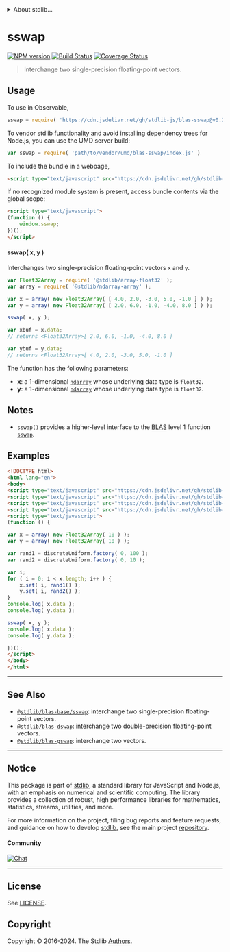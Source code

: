 <!--

@license Apache-2.0

Copyright (c) 2020 The Stdlib Authors.

Licensed under the Apache License, Version 2.0 (the "License");
you may not use this file except in compliance with the License.
You may obtain a copy of the License at

   http://www.apache.org/licenses/LICENSE-2.0

Unless required by applicable law or agreed to in writing, software
distributed under the License is distributed on an "AS IS" BASIS,
WITHOUT WARRANTIES OR CONDITIONS OF ANY KIND, either express or implied.
See the License for the specific language governing permissions and
limitations under the License.

-->


<details>
  <summary>
    About stdlib...
  </summary>
  <p>We believe in a future in which the web is a preferred environment for numerical computation. To help realize this future, we've built stdlib. stdlib is a standard library, with an emphasis on numerical and scientific computation, written in JavaScript (and C) for execution in browsers and in Node.js.</p>
  <p>The library is fully decomposable, being architected in such a way that you can swap out and mix and match APIs and functionality to cater to your exact preferences and use cases.</p>
  <p>When you use stdlib, you can be absolutely certain that you are using the most thorough, rigorous, well-written, studied, documented, tested, measured, and high-quality code out there.</p>
  <p>To join us in bringing numerical computing to the web, get started by checking us out on <a href="https://github.com/stdlib-js/stdlib">GitHub</a>, and please consider <a href="https://opencollective.com/stdlib">financially supporting stdlib</a>. We greatly appreciate your continued support!</p>
</details>

# sswap

[![NPM version][npm-image]][npm-url] [![Build Status][test-image]][test-url] [![Coverage Status][coverage-image]][coverage-url] <!-- [![dependencies][dependencies-image]][dependencies-url] -->

> Interchange two single-precision floating-point vectors.

<section class="intro">

</section>

<!-- /.intro -->



<section class="usage">

## Usage

To use in Observable,

```javascript
sswap = require( 'https://cdn.jsdelivr.net/gh/stdlib-js/blas-sswap@v0.2.0-umd/browser.js' )
```

To vendor stdlib functionality and avoid installing dependency trees for Node.js, you can use the UMD server build:

```javascript
var sswap = require( 'path/to/vendor/umd/blas-sswap/index.js' )
```

To include the bundle in a webpage,

```html
<script type="text/javascript" src="https://cdn.jsdelivr.net/gh/stdlib-js/blas-sswap@v0.2.0-umd/browser.js"></script>
```

If no recognized module system is present, access bundle contents via the global scope:

```html
<script type="text/javascript">
(function () {
    window.sswap;
})();
</script>
```

#### sswap( x, y )

Interchanges two single-precision floating-point vectors `x` and `y`.

```javascript
var Float32Array = require( '@stdlib/array-float32' );
var array = require( '@stdlib/ndarray-array' );

var x = array( new Float32Array( [ 4.0, 2.0, -3.0, 5.0, -1.0 ] ) );
var y = array( new Float32Array( [ 2.0, 6.0, -1.0, -4.0, 8.0 ] ) );

sswap( x, y );

var xbuf = x.data;
// returns <Float32Array>[ 2.0, 6.0, -1.0, -4.0, 8.0 ]

var ybuf = y.data;
// returns <Float32Array>[ 4.0, 2.0, -3.0, 5.0, -1.0 ]
```

The function has the following parameters:

-   **x**: a 1-dimensional [`ndarray`][@stdlib/ndarray/array] whose underlying data type is `float32`.
-   **y**: a 1-dimensional [`ndarray`][@stdlib/ndarray/array] whose underlying data type is `float32`.

</section>

<!-- /.usage -->

<section class="notes">

## Notes

-   `sswap()` provides a higher-level interface to the [BLAS][blas] level 1 function [`sswap`][@stdlib/blas/base/sswap].

</section>

<!-- /.notes -->

<section class="examples">

## Examples

<!-- eslint no-undef: "error" -->

```html
<!DOCTYPE html>
<html lang="en">
<body>
<script type="text/javascript" src="https://cdn.jsdelivr.net/gh/stdlib-js/random-base-discrete-uniform@umd/browser.js"></script>
<script type="text/javascript" src="https://cdn.jsdelivr.net/gh/stdlib-js/array-float32@umd/browser.js"></script>
<script type="text/javascript" src="https://cdn.jsdelivr.net/gh/stdlib-js/ndarray-array@umd/browser.js"></script>
<script type="text/javascript" src="https://cdn.jsdelivr.net/gh/stdlib-js/blas-sswap@v0.2.0-umd/browser.js"></script>
<script type="text/javascript">
(function () {

var x = array( new Float32Array( 10 ) );
var y = array( new Float32Array( 10 ) );

var rand1 = discreteUniform.factory( 0, 100 );
var rand2 = discreteUniform.factory( 0, 10 );

var i;
for ( i = 0; i < x.length; i++ ) {
    x.set( i, rand1() );
    y.set( i, rand2() );
}
console.log( x.data );
console.log( y.data );

sswap( x, y );
console.log( x.data );
console.log( y.data );

})();
</script>
</body>
</html>
```

</section>

<!-- /.examples -->

<!-- Section for related `stdlib` packages. Do not manually edit this section, as it is automatically populated. -->

<section class="related">

* * *

## See Also

-   <span class="package-name">[`@stdlib/blas-base/sswap`][@stdlib/blas/base/sswap]</span><span class="delimiter">: </span><span class="description">interchange two single-precision floating-point vectors.</span>
-   <span class="package-name">[`@stdlib/blas-dswap`][@stdlib/blas/dswap]</span><span class="delimiter">: </span><span class="description">interchange two double-precision floating-point vectors.</span>
-   <span class="package-name">[`@stdlib/blas-gswap`][@stdlib/blas/gswap]</span><span class="delimiter">: </span><span class="description">interchange two vectors.</span>

</section>

<!-- /.related -->

<!-- Section for all links. Make sure to keep an empty line after the `section` element and another before the `/section` close. -->


<section class="main-repo" >

* * *

## Notice

This package is part of [stdlib][stdlib], a standard library for JavaScript and Node.js, with an emphasis on numerical and scientific computing. The library provides a collection of robust, high performance libraries for mathematics, statistics, streams, utilities, and more.

For more information on the project, filing bug reports and feature requests, and guidance on how to develop [stdlib][stdlib], see the main project [repository][stdlib].

#### Community

[![Chat][chat-image]][chat-url]

---

## License

See [LICENSE][stdlib-license].


## Copyright

Copyright &copy; 2016-2024. The Stdlib [Authors][stdlib-authors].

</section>

<!-- /.stdlib -->

<!-- Section for all links. Make sure to keep an empty line after the `section` element and another before the `/section` close. -->

<section class="links">

[npm-image]: http://img.shields.io/npm/v/@stdlib/blas-sswap.svg
[npm-url]: https://npmjs.org/package/@stdlib/blas-sswap

[test-image]: https://github.com/stdlib-js/blas-sswap/actions/workflows/test.yml/badge.svg?branch=v0.2.0
[test-url]: https://github.com/stdlib-js/blas-sswap/actions/workflows/test.yml?query=branch:v0.2.0

[coverage-image]: https://img.shields.io/codecov/c/github/stdlib-js/blas-sswap/main.svg
[coverage-url]: https://codecov.io/github/stdlib-js/blas-sswap?branch=main

<!--

[dependencies-image]: https://img.shields.io/david/stdlib-js/blas-sswap.svg
[dependencies-url]: https://david-dm.org/stdlib-js/blas-sswap/main

-->

[chat-image]: https://img.shields.io/gitter/room/stdlib-js/stdlib.svg
[chat-url]: https://app.gitter.im/#/room/#stdlib-js_stdlib:gitter.im

[stdlib]: https://github.com/stdlib-js/stdlib

[stdlib-authors]: https://github.com/stdlib-js/stdlib/graphs/contributors

[umd]: https://github.com/umdjs/umd
[es-module]: https://developer.mozilla.org/en-US/docs/Web/JavaScript/Guide/Modules

[deno-url]: https://github.com/stdlib-js/blas-sswap/tree/deno
[deno-readme]: https://github.com/stdlib-js/blas-sswap/blob/deno/README.md
[umd-url]: https://github.com/stdlib-js/blas-sswap/tree/umd
[umd-readme]: https://github.com/stdlib-js/blas-sswap/blob/umd/README.md
[esm-url]: https://github.com/stdlib-js/blas-sswap/tree/esm
[esm-readme]: https://github.com/stdlib-js/blas-sswap/blob/esm/README.md
[branches-url]: https://github.com/stdlib-js/blas-sswap/blob/main/branches.md

[stdlib-license]: https://raw.githubusercontent.com/stdlib-js/blas-sswap/main/LICENSE

[blas]: http://www.netlib.org/blas

[@stdlib/ndarray/array]: https://github.com/stdlib-js/ndarray-array/tree/umd

<!-- <related-links> -->

[@stdlib/blas/base/sswap]: https://github.com/stdlib-js/blas-base-sswap/tree/umd

[@stdlib/blas/dswap]: https://github.com/stdlib-js/blas-dswap/tree/umd

[@stdlib/blas/gswap]: https://github.com/stdlib-js/blas-gswap/tree/umd

<!-- </related-links> -->

</section>

<!-- /.links -->

